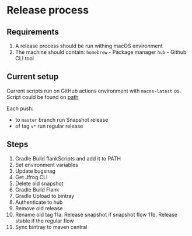 # Release process

## Requirements

1. A release process should be run withing macOS environment
2. The machine should contain:
    `homebrew` - Package manager
    `hub` - Github CLI tool

## Current setup

Current scripts run on GitHub actions environment with `macos-latest` os.
Script could be found on [path](../.github/workflows/release.yml)

Each push:
- to `master` branch run Snapshot release
- of tag `v*` run regular release

## Steps
1. Gradle Build flankScripts and add it to PATH
2. Set environment variables
3. Update bugsnag
4. Get Jfrog CLI
5. Delete old snapshot
6. Gradle Build Flank
7. Gradle Upload to bintray
8. Authenticate to hub
9. Remove old release
10. Rename old tag
11a. Release snapshot if snapshot flow
11b. Release stable if the regular flow
12. Sync bintray to maven central
